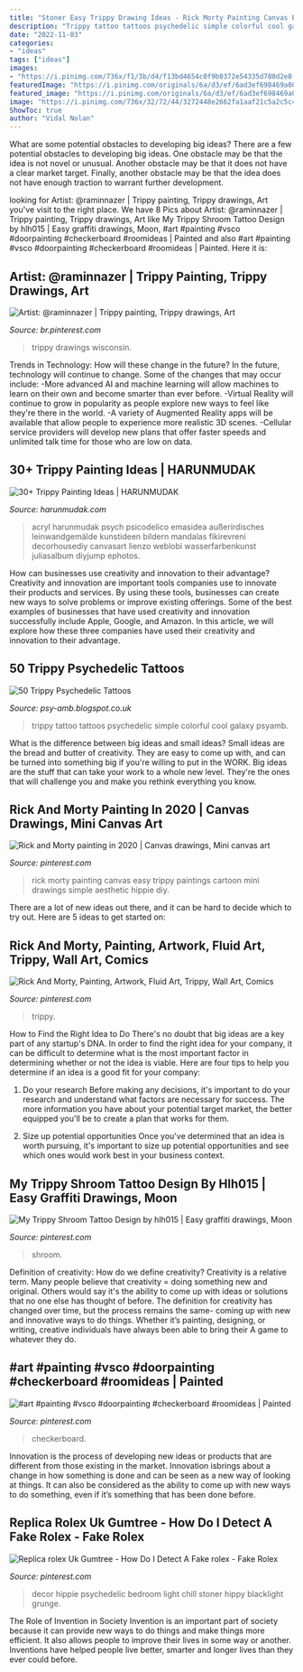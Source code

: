 ```yaml
---
title: "Stoner Easy Trippy Drawing Ideas - Rick Morty Painting Canvas Easy Trippy Paintings Cartoon Mini Drawings Simple Aesthetic Hippie Diy"
description: "Trippy tattoo tattoos psychedelic simple colorful cool galaxy psyamb"
date: "2022-11-03"
categories:
- "ideas"
tags: ["ideas"]
images:
- "https://i.pinimg.com/736x/f1/3b/d4/f13bd4654c0f9b0372e54335d780d2e0.jpg"
featuredImage: "https://i.pinimg.com/originals/6a/d3/ef/6ad3ef698469a00a3483c7add55c054b.jpg"
featured_image: "https://i.pinimg.com/originals/6a/d3/ef/6ad3ef698469a00a3483c7add55c054b.jpg"
image: "https://i.pinimg.com/736x/32/72/44/3272448e2662fa1aaf21c5a2c5c4c502.jpg"
ShowToc: true
author: "Vidal Nolan"
---
```



What are some potential obstacles to developing big ideas?
There are a few potential obstacles to developing big ideas. One obstacle may be that the idea is not novel or unusual. Another obstacle may be that it does not have a clear market target. Finally, another obstacle may be that the idea does not have enough traction to warrant further development.

	

		
looking for Artist: @raminnazer | Trippy painting, Trippy drawings, Art you've visit to the right place. We have 8 Pics about Artist: @raminnazer | Trippy painting, Trippy drawings, Art like My Trippy Shroom Tattoo Design by hlh015 | Easy graffiti drawings, Moon, #art #painting #vsco #doorpainting #checkerboard #roomideas | Painted and also #art #painting #vsco #doorpainting #checkerboard #roomideas | Painted. Here it is:
		
    
## Artist: @raminnazer | Trippy Painting, Trippy Drawings, Art

<img loading=lazy src="https://i.pinimg.com/736x/0e/10/10/0e10104c8d6151999bff720cc4654b09.jpg" onerror="this.onerror=null;this.src='https://tse3.mm.bing.net/th?id=OIP.TdEiTYeVwqIfKczY15xAdQHaHa&amp;pid=15.1';" alt="Artist: @raminnazer | Trippy painting, Trippy drawings, Art">

_Source: br.pinterest.com_

>trippy drawings wisconsin. 

	

Trends in Technology: How will these change in the future?
In the future, technology will continue to change. Some of the changes that may occur include: 
-More advanced AI and machine learning will allow machines to learn on their own and become smarter than ever before.
-Virtual Reality will continue to grow in popularity as people explore new ways to feel like they're there in the world.
-A variety of Augmented Reality apps will be available that allow people to experience more realistic 3D scenes.
-Cellular service providers will develop new plans that offer faster speeds and unlimited talk time for those who are low on data.

    
## 30+ Trippy Painting Ideas | HARUNMUDAK

<img loading=lazy src="https://www.harunmudak.com/wp-content/uploads/2020/07/trippy-painting-ideas-11-scaled.jpg" onerror="this.onerror=null;this.src='https://tse4.mm.bing.net/th?id=OIP.HUbew7kWGkAbJUb2x5FX_AHaJ4&amp;pid=15.1';" alt="30+ Trippy Painting Ideas | HARUNMUDAK">

_Source: harunmudak.com_

>acryl harunmudak psych psicodelico emasidea außerirdisches leinwandgemälde kunstideen bildern mandalas fikirevreni decorhousediy canvasart lienzo weblobi wasserfarbenkunst juliasalbum diyjump ephotos. 

	

How can businesses use creativity and innovation to their advantage?
Creativity and innovation are important tools companies use to innovate their products and services. By using these tools, businesses can create new ways to solve problems or improve existing offerings. Some of the best examples of businesses that have used creativity and innovation successfully include Apple, Google, and Amazon. In this article, we will explore how these three companies have used their creativity and innovation to their advantage.

    
## 50 Trippy Psychedelic Tattoos

<img loading=lazy src="https://4.bp.blogspot.com/-FB-9hbGtMTg/UQnLIeGxdtI/AAAAAAAAEXg/-T8eEX5dCUg/s1600/simple+colorful+trippy+tattoo.jpg" onerror="this.onerror=null;this.src='https://tse3.mm.bing.net/th?id=OIP.rKW08WgIOVFxh8jd2-BUJwHaJ3&amp;pid=15.1';" alt="50 Trippy Psychedelic Tattoos">

_Source: psy-amb.blogspot.co.uk_

>trippy tattoo tattoos psychedelic simple colorful cool galaxy psyamb. 

	

What is the difference between big ideas and small ideas?
Small ideas are the bread and butter of creativity. They are easy to come up with, and can be turned into something big if you're willing to put in the WORK. Big ideas are the stuff that can take your work to a whole new level. They're the ones that will challenge you and make you rethink everything you know.

    
## Rick And Morty Painting In 2020 | Canvas Drawings, Mini Canvas Art

<img loading=lazy src="https://i.pinimg.com/736x/32/72/44/3272448e2662fa1aaf21c5a2c5c4c502.jpg" onerror="this.onerror=null;this.src='https://tse4.mm.bing.net/th?id=OIP.eDMl3-JEB5ZuVY8FnQMrmgHaJ3&amp;pid=15.1';" alt="Rick and Morty painting in 2020 | Canvas drawings, Mini canvas art">

_Source: pinterest.com_

>rick morty painting canvas easy trippy paintings cartoon mini drawings simple aesthetic hippie diy. 

	

There are a lot of new ideas out there, and it can be hard to decide which to try out. Here are 5 ideas to get started on: 

    
## Rick And Morty, Painting, Artwork, Fluid Art, Trippy, Wall Art, Comics

<img loading=lazy src="https://i.pinimg.com/736x/33/ec/94/33ec9404f237b6736d7794af4970553c.jpg" onerror="this.onerror=null;this.src='https://tse3.mm.bing.net/th?id=OIP.rSz7E3j-BiiDdvTi5OTKvAHaIO&amp;pid=15.1';" alt="Rick And Morty, Painting, Artwork, Fluid Art, Trippy, Wall Art, Comics">

_Source: pinterest.com_

>trippy. 

	

How to Find the Right Idea to Do
There's no doubt that big ideas are a key part of any startup's DNA. In order to find the right idea for your company, it can be difficult to determine what is the most important factor in determining whether or not the idea is viable. Here are four tips to help you determine if an idea is a good fit for your company:
1. Do your research
 Before making any decisions, it's important to do your research and understand what factors are necessary for success. The more information you have about your potential target market, the better equipped you'll be to create a plan that works for them.

2. Size up potential opportunities
Once you've determined that an idea is worth pursuing, it's important to size up potential opportunities and see which ones would work best in your business context.

    
## My Trippy Shroom Tattoo Design By Hlh015 | Easy Graffiti Drawings, Moon

<img loading=lazy src="https://i.pinimg.com/736x/88/33/6c/88336c100c3f2890824db250b202e431.jpg" onerror="this.onerror=null;this.src='https://tse2.mm.bing.net/th?id=OIP.q2OXpkn4z-cNcypg8moYowHaJo&amp;pid=15.1';" alt="My Trippy Shroom Tattoo Design by hlh015 | Easy graffiti drawings, Moon">

_Source: pinterest.com_

>shroom. 

	

Definition of creativity: How do we define creativity?
Creativity is a relative term. Many people believe that creativity = doing something new and original. Others would say it's the ability to come up with ideas or solutions that no one else has thought of before. The definition for creativity has changed over time, but the process remains the same- coming up with new and innovative ways to do things. Whether it’s painting, designing, or writing, creative individuals have always been able to bring their A game to whatever they do.

    
## #art #painting #vsco #doorpainting #checkerboard #roomideas | Painted

<img loading=lazy src="https://i.pinimg.com/736x/f1/3b/d4/f13bd4654c0f9b0372e54335d780d2e0.jpg" onerror="this.onerror=null;this.src='https://tse1.mm.bing.net/th?id=OIP.TtpBsrsCvZdDY6YZG5wwXgHaJ3&amp;pid=15.1';" alt="#art #painting #vsco #doorpainting #checkerboard #roomideas | Painted">

_Source: pinterest.com_

>checkerboard. 

	

Innovation is the process of developing new ideas or products that are different from those existing in the market. Innovation isbrings about a change in how something is done and can be seen as a new way of looking at things. It can also be considered as the ability to come up with new ways to do something, even if it’s something that has been done before.

    
## Replica Rolex Uk Gumtree - How Do I Detect A Fake Rolex - Fake Rolex

<img loading=lazy src="https://i.pinimg.com/originals/6a/d3/ef/6ad3ef698469a00a3483c7add55c054b.jpg" onerror="this.onerror=null;this.src='https://tse4.mm.bing.net/th?id=OIP.yqHHOQIJeHmDveAnTgRTawHaJ4&amp;pid=15.1';" alt="Replica rolex Uk Gumtree - How Do I Detect A Fake rolex - Fake Rolex">

_Source: pinterest.com_

>decor hippie psychedelic bedroom light chill stoner hippy blacklight grunge. 

	

The Role of Invention in Society
Invention is an important part of society because it can provide new ways to do things and make things more efficient. It also allows people to improve their lives in some way or another. Inventions have helped people live better, smarter and longer lives than they ever could before.

